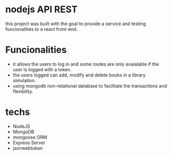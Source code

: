 # nodejs API REST

this project was built with the goal to provide a service and testing 
funcionalities to a react front-end.

# Funcionalities
 - it allows the users to log in and some routes are only avaialable if the user is logged with a token.
 - the users logged can add, modify and delete books in a library simulation.
 - using mongodb non-relational database to facilitate the transactions and flexibility.

# techs
- NodeJS
- MongoDB
- mongoose ORM
- Express Server
- jsonwebtoken
